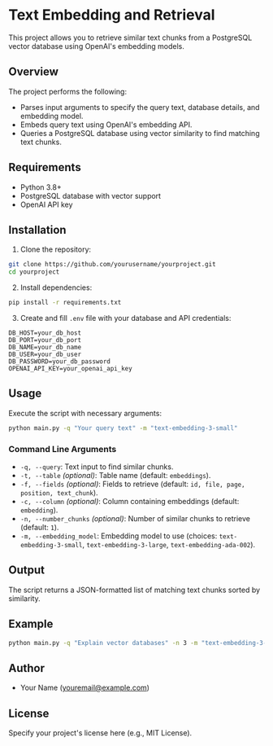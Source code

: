 # Text Embedding and Retrieval

This project allows you to retrieve similar text chunks from a PostgreSQL vector database using OpenAI's embedding models.

## Overview

The project performs the following:
- Parses input arguments to specify the query text, database details, and embedding model.
- Embeds query text using OpenAI's embedding API.
- Queries a PostgreSQL database using vector similarity to find matching text chunks.

## Requirements
- Python 3.8+
- PostgreSQL database with vector support
- OpenAI API key

## Installation

1. Clone the repository:

```bash
git clone https://github.com/yourusername/yourproject.git
cd yourproject
```

2. Install dependencies:

```bash
pip install -r requirements.txt
```

3. Create and fill `.env` file with your database and API credentials:

```
DB_HOST=your_db_host
DB_PORT=your_db_port
DB_NAME=your_db_name
DB_USER=your_db_user
DB_PASSWORD=your_db_password
OPENAI_API_KEY=your_openai_api_key
```

## Usage

Execute the script with necessary arguments:

```bash
python main.py -q "Your query text" -m "text-embedding-3-small"
```

### Command Line Arguments

- `-q, --query`: Text input to find similar chunks.
- `-t, --table` *(optional)*: Table name (default: `embeddings`).
- `-f, --fields` *(optional)*: Fields to retrieve (default: `id, file, page, position, text_chunk`).
- `-c, --column` *(optional)*: Column containing embeddings (default: `embedding`).
- `-n, --number_chunks` *(optional)*: Number of similar chunks to retrieve (default: `1`).
- `-m, --embedding_model`: Embedding model to use (choices: `text-embedding-3-small`, `text-embedding-3-large`, `text-embedding-ada-002`).

## Output

The script returns a JSON-formatted list of matching text chunks sorted by similarity.

## Example

```bash
python main.py -q "Explain vector databases" -n 3 -m "text-embedding-3-small"
```

## Author

- Your Name (youremail@example.com)

## License

Specify your project's license here (e.g., MIT License).

